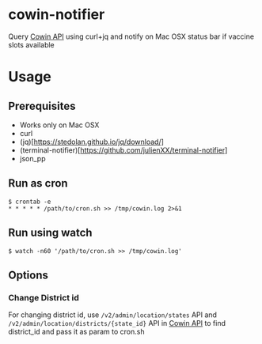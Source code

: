 # cowin-notifier

Query [Cowin API](https://apisetu.gov.in/public/api/cowin#/) using curl+jq and notify on Mac OSX status bar if vaccine slots available

# Usage

## Prerequisites

* Works only on Mac OSX
* curl
* (jq)[https://stedolan.github.io/jq/download/]
* (terminal-notifier)[https://github.com/julienXX/terminal-notifier]
* json_pp

## Run as cron

```
$ crontab -e
* * * * * /path/to/cron.sh >> /tmp/cowin.log 2>&1
```

## Run using watch

```
$ watch -n60 '/path/to/cron.sh >> /tmp/cowin.log'
```

## Options

### Change District id

For changing district id, use `/v2/admin/location/states` API and `/v2/admin/location/districts/{state_id}` API in [Cowin API](https://apisetu.gov.in/public/api/cowin#/) to find district_id and pass it as param to cron.sh
